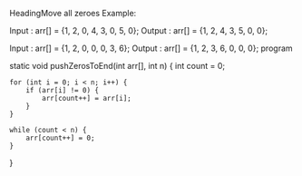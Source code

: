 HeadingMove all zeroes
Example:

Input :  arr[] = {1, 2, 0, 4, 3, 0, 5, 0};
Output : arr[] = {1, 2, 4, 3, 5, 0, 0};

Input : arr[]  = {1, 2, 0, 0, 0, 3, 6};
Output : arr[] = {1, 2, 3, 6, 0, 0, 0};
program

   static void pushZerosToEnd(int arr[], int n) {
    int count = 0;

    for (int i = 0; i < n; i++) {
        if (arr[i] != 0) {
            arr[count++] = arr[i];
        }
    }

    while (count < n) {
        arr[count++] = 0;
    }
}